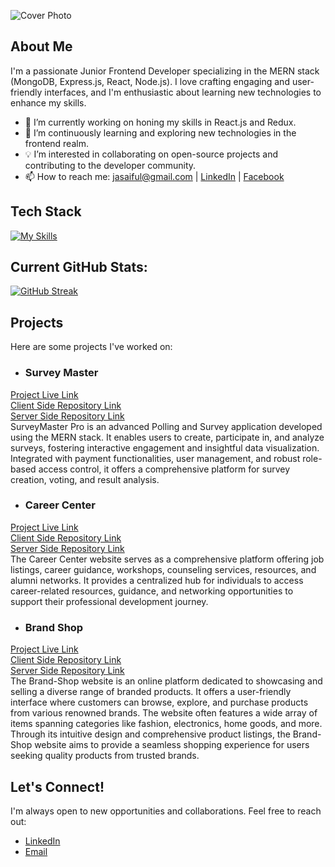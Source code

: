 ![Cover Photo](https://i.ibb.co/8c0MNwP/cover-photo.png)

## About Me
I'm a passionate Junior Frontend Developer specializing in the MERN stack (MongoDB, Express.js, React, Node.js). I love crafting engaging and user-friendly interfaces, and I'm enthusiastic about learning new technologies to enhance my skills.

- 🔭 I’m currently working on honing my skills in React.js and Redux.
- 🌱 I’m continuously learning and exploring new technologies in the frontend realm.
- 💡 I’m interested in collaborating on open-source projects and contributing to the developer community.
- 📫 How to reach me: jasaiful@gmail.com | [LinkedIn](https://www.linkedin.com/in/julfikerali/) | [Facebook](https://www.facebook.com/julfikarsaiful)

## Tech Stack
[![My Skills](https://skillicons.dev/icons?i=html,css,js,react,nodejs,express,mongodb,tailwind,git,vscode)](https://skillicons.dev)

## Current GitHub Stats:
[![GitHub Streak](https://github-readme-streak-stats.herokuapp.com?user=jasaiful&theme=whatsapp-dark2&border_radius=10)](https://git.io/streak-stats)

## Projects
Here are some projects I've worked on:
- ### Survey Master
[Project Live Link](https://surveymaster-96ecd.web.app)  
[Client Side Repository Link](https://github.com/jasaiful/survey-master-client.git)  
[Server Side Repository Link](https://github.com/jasaiful/survey-master-server.git)  
SurveyMaster Pro is an advanced Polling and Survey application developed using the MERN stack. It enables users to create, participate in, and analyze surveys, fostering interactive engagement and insightful data visualization. Integrated with payment functionalities, user management, and robust role-based access control, it offers a comprehensive platform for survey creation, voting, and result analysis.

- ### Career Center
[Project Live Link](https://neon-baklava-ee1d7f.netlify.app)  
[Client Side Repository Link](https://github.com/jasaiful/career_center_client.git)  
[Server Side Repository Link](https://github.com/jasaiful/career_center_server.git)  
The Career Center website serves as a comprehensive platform offering job listings, career guidance, workshops, counseling services, resources, and alumni networks. It provides a centralized hub for individuals to access career-related resources, guidance, and networking opportunities to support their professional development journey.

- ### Brand Shop
[Project Live Link](https://brand-shop-c7580.web.app)  
[Client Side Repository Link](https://github.com/jasaiful/brand-shop-client.git)  
[Server Side Repository Link](https://github.com/jasaiful/brand-shop-server.git)  
The Brand-Shop website is an online platform dedicated to showcasing and selling a diverse range of branded products. It offers a user-friendly interface where customers can browse, explore, and purchase products from various renowned brands. The website often features a wide array of items spanning categories like fashion, electronics, home goods, and more. Through its intuitive design and comprehensive product listings, the Brand-Shop website aims to provide a seamless shopping experience for users seeking quality products from trusted brands.

## Let's Connect!
I'm always open to new opportunities and collaborations. Feel free to reach out:
- [LinkedIn](https://www.linkedin.com/in/julfikerali/)
- [Email](jasaiful@gmail.com)
